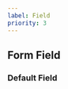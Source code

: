 ```yaml
---
label: Field
priority: 3
---
```


## Form Field

<ComponentMeta name="NField" />

### Default Field

<ComponentDemo name="DefaultField" />

